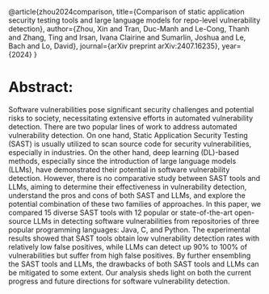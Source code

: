 @article{zhou2024comparison,
  title={Comparison of static application security testing tools and large language models for repo-level vulnerability detection},
  author={Zhou, Xin and Tran, Duc-Manh and Le-Cong, Thanh and Zhang, Ting and Irsan, Ivana Clairine and Sumarlin, Joshua and Le, Bach and Lo, David},
  journal={arXiv preprint arXiv:2407.16235},
  year={2024}
}

# Abstract:
Software vulnerabilities pose significant security challenges and potential risks to society, necessitating extensive efforts in automated vulnerability detection. There are two popular lines of work to address automated vulnerability detection. On one hand, Static Application Security Testing (SAST) is usually utilized to scan source code for security vulnerabilities, especially in industries. On the other hand, deep learning (DL)-based methods, especially since the introduction of large language models (LLMs), have demonstrated their potential in software vulnerability detection. However, there is no comparative study between SAST tools and LLMs, aiming to determine their effectiveness in vulnerability detection, understand the pros and cons of both SAST and LLMs, and explore the potential combination of these two families of approaches. In this paper, we compared 15 diverse SAST tools with 12 popular or state-of-the-art open-source LLMs in detecting software vulnerabilities from repositories of three popular programming languages: Java, C, and Python. The experimental results showed that SAST tools obtain low vulnerability detection rates with relatively low false positives, while LLMs can detect up 90% to 100% of vulnerabilities but suffer from high false positives. By further ensembling the SAST tools and LLMs, the drawbacks of both SAST tools and LLMs can be mitigated to some extent. Our analysis sheds light on both the current progress and future directions for software vulnerability detection.